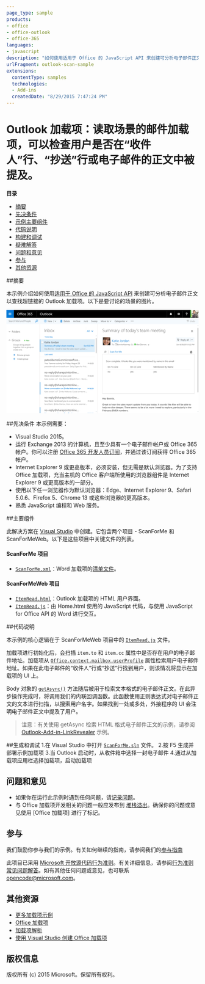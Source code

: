 ```yaml
---
page_type: sample
products:
- office
- office-outlook
- office-365
languages:
- javascript
description: "如何使用适用于 Office 的 JavaScript API 来创建可分析电子邮件正文以查找超链接的 Outlook 加载项。"
urlFragment: outlook-scan-sample
extensions:
  contentType: samples
  technologies:
  - Add-ins
  createdDate: "8/29/2015 7:47:24 PM"
---
```


# Outlook 加载项：读取场景的邮件加载项，可以检查用户是否在“收件人”行、“抄送”行或电子邮件的正文中被提及。

**目录**

* [摘要](#summary)
* [先决条件](#prerequisites)
* [示例主要组件](#components)
* [代码说明](#codedescription)
* [构建和调试](#build)
* [疑难解答](#troubleshooting)
* [问题和意见](#questions)
* [参与](#contribute)
* [其他资源](#additional-resources)

<a name="summary"></a>
##摘要

本示例介绍如何使用[适用于 Office 的 JavaScript API](https://msdn.microsoft.com/library/b27e70c3-d87d-4d27-85e0-103996273298(v=office.15)) 来创建可分析电子邮件正文以查找超链接的 Outlook 加载项。以下是要讨论的场景的图片。

 ![](/readme-images/screenshot1.PNG)

<a name="prerequisites"></a>
##先决条件
本示例需要：  

  - Visual Studio 2015。  
  - 运行 Exchange 2013 的计算机，且至少具有一个电子邮件帐户或 Office 365 帐户。你可以注册 [Office 365 开发人员订阅](https://aka.ms/devprogramsignup)，并通过该订阅获得 Office 365 帐户。
  - Internet Explorer 9 或更高版本，必须安装，但无需是默认浏览器。为了支持 Office 加载项，充当主机的 Office 客户端所使用的浏览器组件是 Internet Explorer 9 或更高版本的一部分。
  - 使用以下任一浏览器作为默认浏览器：Edge、Internet Explorer 9、Safari 5.0.6、Firefox 5、Chrome 13 或这些浏览器的更高版本。
  - 熟悉 JavaScript 编程和 Web 服务。

<a name="components"></a>
##主要组件

此解决方案在 [Visual Studio](https://msdn.microsoft.com/library/office/fp179827.aspx#Tools_CreatingWithVS) 中创建。它包含两个项目 - ScanForMe 和 ScanForMeWeb。以下是这些项目中关键文件的列表。 
#### ScanForMe 项目

* [```ScanForMe.xml```](/ScanForMe/ScanForMeManifest/ScanForMe.xml)：Word 加载项的[清单文件](https://dev.office.com/docs/add-ins/outlook/manifests/manifests)。

#### ScanForMeWeb 项目

* [```ItemRead.html```](/ScanForMeWeb/ItemRead.html)：Outlook 加载项的 HTML 用户界面。
* [```ItemRead.js```](/ScanForMeWeb/ItemRead.js)：由 Home.html 使用的 JavaScript 代码，与使用 JavaScript for Office API 的 Word 进行交互。 


<a name="codedescription"></a>
##代码说明

本示例的核心逻辑在于 ScanForMeWeb 项目中的 [```ItemRead.js```](/ScanForMeWeb/ItemRead.js) 文件。 

加载项进行初始化后，会扫描 `item.to` 和 `item.cc` 属性中是否存在用户的电子邮件地址。加载项从 [```Office.context.mailbox.userProfile```](https://dev.office.com/reference/add-ins/outlook/Office.context.mailbox.userProfile) 属性检索用户电子邮件地址。如果在此电子邮件的“收件人”行或“抄送”行找到用户，则该情况将显示在加载项的 UI 上。 

Body 对象的 [```getAsync()```](http://dev.office.com/reference/add-ins/outlook/Body) 方法随后被用于检索文本格式的电子邮件正文。在此异步操作完成时，将调用我们的内联回调函数。此函数使用正则表达式对电子邮件正文的文本进行扫描，以搜索用户名字。如果找到一处或多处，外接程序的 UI 会注明电子邮件正文中提及了用户。 

>注意：有关使用 getAsync 检索 HTML 格式电子邮件正文的示例，请参阅 [Outlook-Add-in-LinkRevealer](https://github.com/OfficeDev/Outlook-Add-in-LinkRevealer) 示例。 


<a name="build"></a>
##生成和调试
1.在 Visual Studio 中打开 [```ScanForMe.sln```](ScanForMe.sln) 文件。
2.按 F5 生成并部署示例加载项
3.当 Outlook 启动时，从收件箱中选择一封电子邮件
4.通过从加载项应用栏选择加载项，启动加载项

<a name="questions"></a>
## 问题和意见

- 如果你在运行此示例时遇到任何问题，请[记录问题](https://github.com/OfficeDev/Outlook-Add-in-ScanForMe/issues)。
- 与 Office 加载项开发相关的问题一般应发布到 [堆栈溢出](http://stackoverflow.com/questions/tagged/office-addins)。确保你的问题或意见使用 [Office 加载项] 进行了标记。


<a name="contribute"></a>
## 参与 ##
我们鼓励你参与我们的示例。有关如何继续的指南，请参阅我们的[参与指南](./Contributing.md)

此项目已采用 [Microsoft 开放源代码行为准则](https://opensource.microsoft.com/codeofconduct/)。有关详细信息，请参阅[行为准则常见问题解答](https://opensource.microsoft.com/codeofconduct/faq/)。如有其他任何问题或意见，也可联系 [opencode@microsoft.com](mailto:opencode@microsoft.com)。


<a name="additional-resources"></a>
## 其他资源 ##

- [更多加载项示例](https://github.com/OfficeDev?utf8=%E2%9C%93&query=-Add-in)
- [Office 加载项](https://dev.office.com/reference/add-ins)
- [加载项解析](https://dev.office.com/docs/add-ins/overview/office-add-ins#StartBuildingApps_AnatomyofApp)
- [使用 Visual Studio 创建 Office 加载项](https://dev.office.com/docs/add-ins/get-started/create-and-debug-office-add-ins-in-visual-studio)


## 版权信息
版权所有 (c) 2015 Microsoft。保留所有权利。
